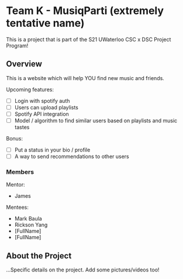 # Team K - MusiqParti (extremely tentative name)

This is a project that is part of the S21 UWaterloo CSC x DSC Project Program! 

## Overview

This is a website which will help YOU find new music and friends.

Upcoming features:
- [ ] Login with spotify auth
- [ ] Users can upload playlists
- [ ] Spotify API integration
- [ ] Model / algorithm to find similar users based on playlists and music tastes

Bonus:
- [ ] Put a status in your bio / profile
- [ ] A way to send recommendations to other users

### Members
Mentor:
- James

Mentees:
- Mark Baula
- Rickson Yang
- [FullName]
- [FullName]

## About the Project

...Specific details on the project. Add some pictures/videos too!
